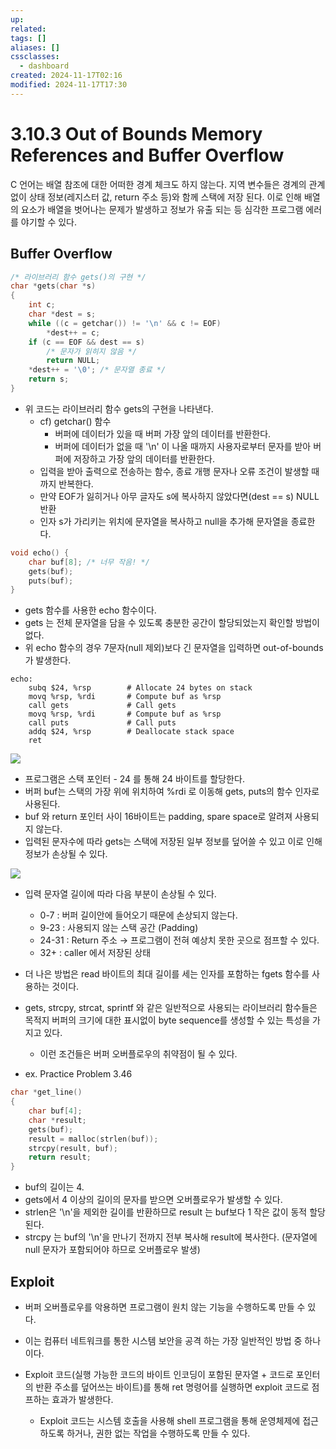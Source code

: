 ```yaml
---
up: 
related: 
tags: []
aliases: []
cssclasses:
  - dashboard
created: 2024-11-17T02:16
modified: 2024-11-17T17:30
---
```

# 3.10.3 Out of Bounds Memory References and Buffer Overflow

C 언어는 배열 참조에 대한 어떠한 경계 체크도 하지 않는다. 지역 변수들은 경계의 관계 없이 상태 정보(레지스터 값, return 주소 등)와 함께 스택에 저장 된다. 이로 인해 배열의 요소가 배열을 벗어나는 문제가 발생하고 정보가 유출 되는 등 심각한 프로그램 에러를 야기할 수 있다.

## Buffer Overflow

```c
/* 라이브러리 함수 gets()의 구현 */
char *gets(char *s)
{
    int c;
    char *dest = s;
	while ((c = getchar()) != '\n' && c != EOF)
	    *dest++ = c;
	if (c == EOF && dest == s)
	    /* 문자가 읽히지 않음 */
	    return NULL;
	*dest++ = '\0'; /* 문자열 종료 */
	return s;
}
```

- 위 코드는 라이브러리 함수 gets의 구현을 나타낸다.
	- cf) getchar() 함수
		- 버퍼에 데이터가 있을 때 버퍼 가장 앞의 데이터를 반환한다.
		- 버퍼에 데이터가 없을 때 '\n' 이 나올 때까지 사용자로부터 문자를 받아 버퍼에 저장하고 가장 앞의 데이터를 반환한다.
	- 입력을 받아 출력으로 전송하는 함수, 종료 개행 문자나 오류 조건이 발생할 때까지 반복한다.
	- 만약 EOF가 잃히거나 아무 글자도 s에 복사하지 않았다면(dest == s) NULL 반환
	- 인자 s가 가리키는 위치에 문자열을 복사하고 null을 추가해 문자열을 종료한다.

```c
void echo() {
    char buf[8]; /* 너무 작음! */
    gets(buf);
    puts(buf);
}
```

- gets 함수를 사용한 echo 함수이다.
- gets 는 전체 문자열을 담을 수 있도록 충분한 공간이 할당되었는지 확인할 방법이 없다.
- 위 echo 함수의 경우 7문자(null 제외)보다 긴 문자열을 입력하면 out-of-bounds가 발생한다.

```assembly
echo:
	subq $24, %rsp        # Allocate 24 bytes on stack
	movq %rsp, %rdi       # Compute buf as %rsp
	call gets             # Call gets
	movq %rsp, %rdi       # Compute buf as %rsp
	call puts             # Call puts
	addq $24, %rsp        # Deallocate stack space
	ret
```

![](https://i.imgur.com/9e19sGD.png)

- 프로그램은 스택 포인터 - 24 를 통해 24 바이트를 할당한다.
- 버퍼 buf는 스택의 가장 위에 위치하여 %rdi 로 이동해 gets, puts의 함수 인자로 사용된다.
- buf 와 return 포인터 사이 16바이트는 padding, spare space로 알려져 사용되지 않는다.
- 입력된 문자수에 따라 gets는 스택에 저장된 일부 정보를 덮어쓸 수 있고 이로 인해 정보가 손상될 수 있다.

![](https://i.imgur.com/yDXyib8.png)

- 입력 문자열 길이에 따라 다음 부분이 손상될 수 있다.
	- 0-7 : 버퍼 길이안에 들어오기 때문에 손상되지 않는다.
	- 9-23 : 사용되지 않는 스택 공간 (Padding)
	- 24-31 : Return 주소 → 프로그램이 전혀 예상치 못한 곳으로 점프할 수 있다.
	- 32+ : caller 에서 저장된 상태

- 더 나은 방법은 read 바이트의 최대 길이를 세는 인자를 포함하는 fgets 함수를 사용하는 것이다.
- gets, strcpy, strcat, sprintf 와 같은 일반적으로 사용되는 라이브러리 함수들은 목적지 버퍼의 크기에 대한 표시없이 byte sequence를 생성할 수 있는 특성을 가지고 있다.
	- 이런 조건들은 버퍼 오버플로우의 취약점이 될 수 있다.

- ex. Practice Problem 3.46

```c
char *get_line()
{
    char buf[4];
    char *result;
    gets(buf);
    result = malloc(strlen(buf));
    strcpy(result, buf);
    return result;
}
```

- buf의 길이는 4.
- gets에서 4 이상의 길이의 문자를 받으면 오버플로우가 발생할 수 있다.
- strlen은 '\n'을 제외한 길이를 반환하므로 result 는 buf보다 1 작은 값이 동적 할당된다.
- strcpy 는 buf의 '\n'을 만나기 전까지 전부 복사해 result에 복사한다. (문자열에 null 문자가 포함되어야 하므로 오버플로우 발생)

## Exploit

- 버퍼 오버플로우를 악용하면 프로그램이 원치 않는 기능을 수행하도록 만들 수 있다.
- 이는 컴퓨터 네트워크를 통한 시스템 보안을 공격 하는 가장 일반적인 방법 중 하나이다.

- Exploit 코드(실행 가능한 코드의 바이트 인코딩이 포함된 문자열 + 코드로 포인터의 반환 주소를 덮어쓰는 바이트)를 통해 ret 명령어를 실행하면 exploit 코드로 점프하는 효과가 발생한다.
	- Exploit 코드는 시스템 호출을 사용해 shell 프로그램을 통해 운영체제에 접근하도록 하거나, 권한 없는 작업을 수행하도록 만들 수 있다.
